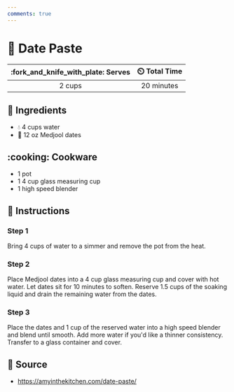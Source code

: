 ```yaml
---
comments: true
---
```

# :grapes: Date Paste

| :fork_and_knife_with_plate: Serves | :timer_clock: Total Time |
|:----------------------------------:|:-----------------------: |
| 2 cups | 20 minutes |

## :salt: Ingredients

- :droplet: 4 cups water
- :grapes: 12 oz Medjool dates

## :cooking: Cookware

- 1 pot
- 1 4 cup glass measuring cup
- 1 high speed blender

## :pencil: Instructions

### Step 1

Bring 4 cups of water to a simmer and remove the pot from the heat.

### Step 2

Place Medjool dates into a 4 cup glass measuring cup and cover with hot water. Let dates sit for 10 minutes to soften.
Reserve 1.5 cups of the soaking liquid and drain the remaining water from the dates.

### Step 3

Place the dates and 1 cup of the reserved water into a high speed blender and blend until smooth. Add more water if
you'd like a thinner consistency. Transfer to a glass container and cover.

## :link: Source

- <https://amyinthekitchen.com/date-paste/>
